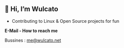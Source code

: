 ## 👋 Hi, I’m Wulcato

 - Contributing to Linux & Open Source projects for fun
 
**E-Mail - How to reach me**

 Bussines : me@wulcato.net

